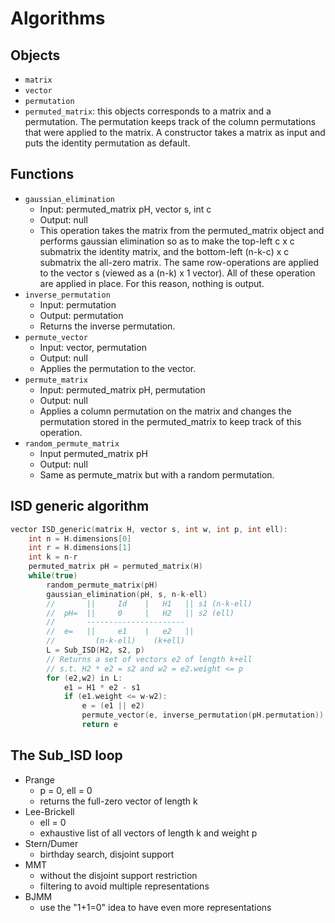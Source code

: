 # Algorithms

## Objects

- `matrix`
- `vector`
- `permutation`
- `permuted_matrix`: this objects corresponds to a matrix and a permutation. The permutation keeps track of the column permutations that were applied to the matrix. A constructor takes a matrix as input and puts the identity permutation as default.

## Functions

- `gaussian_elimination`
  - Input: permuted_matrix pH, vector s, int c
  - Output: null
  - This operation takes the matrix from the permuted_matrix object and performs gaussian elimination so as to make the top-left c x c submatrix the identity matrix, and the bottom-left (n-k-c) x c submatrix the all-zero matrix. The same row-operations are applied to the vector s (viewed as a (n-k) x 1 vector). All of these operation are applied in place. For this reason, nothing is output.
- `inverse_permutation`
  - Input: permutation
  - Output: permutation
  - Returns the inverse permutation.
- `permute_vector`
  - Input: vector, permutation
  - Output: null
  - Applies the permutation to the vector.
- `permute_matrix`
  - Input: permuted_matrix pH, permutation
  - Output: null
  - Applies a column permutation on the matrix and changes the permutation stored in the permuted_matrix to keep track of this operation.
- `random_permute_matrix`
  - Input permuted_matrix pH
  - Output: null
  - Same as permute_matrix but with a random permutation.

## ISD generic algorithm

``` cpp
vector ISD_generic(matrix H, vector s, int w, int p, int ell):
    int n = H.dimensions[0]
    int r = H.dimensions[1]
    int k = n-r
    permuted_matrix pH = permuted_matrix(H)
    while(true)
        random_permute_matrix(pH)
        gaussian_elimination(pH, s, n-k-ell)
        //       ||     Id    |   H1   || s1 (n-k-ell) 
        //  pH=  ||     0     |   H2   || s2 (ell)
        //       ----------------------
        //  e=   ||     e1    |   e2   ||
        //         (n-k-ell)    (k+ell)
        L = Sub_ISD(H2, s2, p)
        // Returns a set of vectors e2 of length k+ell
        // s.t. H2 * e2 = s2 and w2 = e2.weight <= p
        for (e2,w2) in L:
            e1 = H1 * e2 - s1
            if (e1.weight <= w-w2):
                e = (e1 || e2)
                permute_vector(e, inverse_permutation(pH.permutation))
                return e
```

## The Sub_ISD loop

- Prange
  - p = 0, ell = 0
  - returns the full-zero vector of length k
- Lee-Brickell
  - ell = 0
  - exhaustive list of all vectors of length k and weight p
- Stern/Dumer
  - birthday search, disjoint support
- MMT
  - without the disjoint support restriction
  - filtering to avoid multiple representations
- BJMM
  - use the "1+1=0" idea to have even more representations
